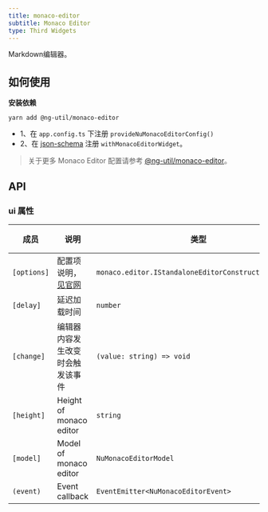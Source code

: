 ```yaml
---
title: monaco-editor
subtitle: Monaco Editor
type: Third Widgets
---
```


Markdown编辑器。

## 如何使用

**安装依赖**  

`yarn add @ng-util/monaco-editor`

- 1、在 `app.config.ts` 下注册 `provideNuMonacoEditorConfig()`
- 2、在 [json-schema](https://github.com/ng-alain/ng-alain/blob/master/src/app/shared/json-schema/index.ts#L9) 注册 `withMonacoEditorWidget`。

> 关于更多 Monaco Editor 配置请参考 [@ng-util/monaco-editor](https://github.com/ng-util/ng-util/blob/master/packages/monaco-editor/README.md#usage)。

## API

### ui 属性

| 成员 | 说明 | 类型 | 默认值 |
|----|----|----|-----|
| `[options]` | 配置项说明，[见官网](https://microsoft.github.io/monaco-editor/docs.html) | `monaco.editor.IStandaloneEditorConstructionOptions` | - |
| `[delay]` | 延迟加载时间 | `number` | - |
| `[change]` | 编辑器内容发生改变时会触发该事件 | `(value: string) => void` | - |
| `[height]` | Height of monaco editor | `string` | `200px` |
| `[model]` | Model of monaco editor | `NuMonacoEditorModel` | - |
| `(event)` | Event callback | `EventEmitter<NuMonacoEditorEvent>` | - |

